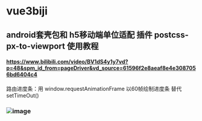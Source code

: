 # vue3biji

## android套壳包和 h5移动端单位适配 插件 postcss-px-to-viewport 使用教程 
#### https://www.bilibili.com/video/BV1dS4y1y7vd?p=48&spm_id_from=pageDriver&vd_source=61596f2e8aeaf8e4e3087056bd6404c4

路由进度条：用 window.requestAnimationFrame 以60帧绘制进度条 替代 setTimeOut()
### ![image](https://user-images.githubusercontent.com/84298308/229272215-5b687ff4-1660-404c-88e4-364c901a4faa.png)
